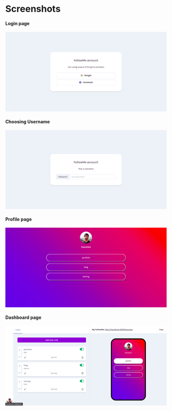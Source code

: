 # Screenshots

#### Login page

![](./join.jpg)



#### Choosing Username

![](./chooseUsername.jpg)



#### Profile page


![](./profile.jpg)



#### Dashboard page


![](./dashboard.jpg)

